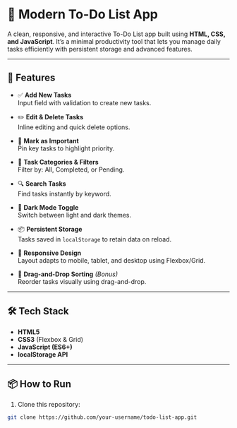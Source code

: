# 📝 Modern To-Do List App

A clean, responsive, and interactive To-Do List app built using **HTML, CSS, and JavaScript**. It’s a minimal productivity tool that lets you manage daily tasks efficiently with persistent storage and advanced features.

---

## 🚀 Features

- ✅ **Add New Tasks**  
  Input field with validation to create new tasks.

- ✏️ **Edit & Delete Tasks**  
  Inline editing and quick delete options.

- 📌 **Mark as Important**  
  Pin key tasks to highlight priority.

- 📂 **Task Categories & Filters**  
  Filter by: All, Completed, or Pending.

- 🔍 **Search Tasks**  
  Find tasks instantly by keyword.

- 🌙 **Dark Mode Toggle**  
  Switch between light and dark themes.

- 📦 **Persistent Storage**  
  Tasks saved in `localStorage` to retain data on reload.

- 📱 **Responsive Design**  
  Layout adapts to mobile, tablet, and desktop using Flexbox/Grid.

- 🎯 **Drag-and-Drop Sorting** *(Bonus)*  
  Reorder tasks visually using drag-and-drop.

---

## 🛠 Tech Stack

- **HTML5**
- **CSS3** (Flexbox & Grid)
- **JavaScript (ES6+)**
- **localStorage API**

---

## 📦 How to Run

1. Clone this repository:
```bash
git clone https://github.com/your-username/todo-list-app.git
